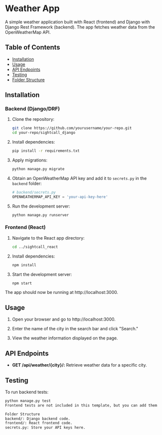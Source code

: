 # Weather App

A simple weather application built with React (frontend) and Django with Django Rest Framework (backend). The app fetches weather data from the OpenWeatherMap API.

## Table of Contents
- [Installation](#installation)
- [Usage](#usage)
- [API Endpoints](#api-endpoints)
- [Testing](#testing)
- [Folder Structure](#folder-structure)

## Installation

### Backend (Django/DRF)

1. Clone the repository:
    ```bash
    git clone https://github.com/yourusername/your-repo.git
    cd your-repo/sightcall_django
    ```

2. Install dependencies:
    ```bash
    pip install -r requirements.txt
    ```

3. Apply migrations:
    ```bash
    python manage.py migrate
    ```

4. Obtain an OpenWeatherMap API key and add it to `secrets.py` in the `backend` folder:
    ```python
    # backend/secrets.py
    OPENWEATHERMAP_API_KEY = 'your-api-key-here'
    ```

5. Run the development server:
    ```bash
    python manage.py runserver
    ```

### Frontend (React)

1. Navigate to the React app directory:
    ```bash
    cd ../sightcall_react
    ```

2. Install dependencies:
    ```bash
    npm install
    ```

3. Start the development server:
    ```bash
    npm start
    ```

The app should now be running at http://localhost:3000.

## Usage

1. Open your browser and go to http://localhost:3000.

2. Enter the name of the city in the search bar and click "Search."

3. View the weather information displayed on the page.

## API Endpoints

- **GET /api/weather/{city}/:** Retrieve weather data for a specific city.

## Testing

To run backend tests:

```bash
python manage.py test
Frontend tests are not included in this template, but you can add them based on your testing framework (e.g., Jest).

Folder Structure
backend/: Django backend code.
frontend/: React frontend code.
secrets.py: Store your API keys here.
